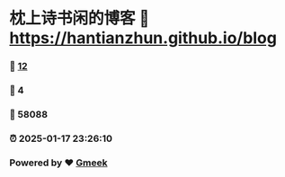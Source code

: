 # 枕上诗书闲的博客 :link: https://hantianzhun.github.io/blog 
### :page_facing_up: [12](https://hantianzhun.github.io/blog/tag.html) 
### :speech_balloon: 4 
### :hibiscus: 58088 
### :alarm_clock: 2025-01-17 23:26:10 
### Powered by :heart: [Gmeek](https://github.com/Meekdai/Gmeek)
